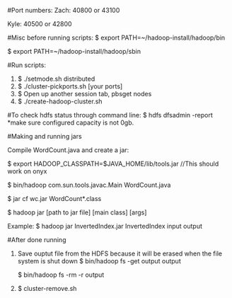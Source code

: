 #Port numbers:
Zach: 40800 or 43100

Kyle: 40500 or 42800

#Misc before running scripts:
  $ export PATH=~/hadoop-install/hadoop/bin
  
  $ export PATH=~/hadoop-install/hadoop/sbin
  
#Run scripts:
  1. $ ./setmode.sh distributed
  2. $ ./cluster-pickports.sh [your ports]
  3. $ Open up another session tab, pbsget nodes
  4. $ ./create-hadoop-cluster.sh

#To check hdfs status through command line:
  $ hdfs dfsadmin -report *make sure configured capacity is not 0gb.
  
#Making and running jars

  Compile WordCount.java and create a jar:

  $ export HADOOP_CLASSPATH=$JAVA_HOME/lib/tools.jar  //This should work on onyx

  $ bin/hadoop com.sun.tools.javac.Main WordCount.java  

  $ jar cf wc.jar WordCount*.class
  
  $ hadoop jar [path to jar file] [main class] [args]
  
  Example: $ hadoop jar InvertedIndex.jar InvertedIndex input output
  
#After done running 

  1. Save ouptut file from the HDFS because it will be erased when the file system is shut down
        $ bin/hadoop fs -get output output
        
        $ bin/hadoop fs -rm -r output
  2. $ cluster-remove.sh
  
